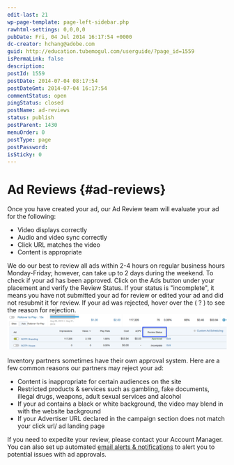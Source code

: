 ```yaml
---
edit-last: 21
wp-page-template: page-left-sidebar.php
rawhtml-settings: 0,0,0,0
pubDate: Fri, 04 Jul 2014 16:17:54 +0000
dc-creator: hchang@adobe.com
guid: http://education.tubemogul.com/userguide/?page_id=1559
isPermaLink: false
description: 
postId: 1559
postDate: 2014-07-04 08:17:54
postDateGmt: 2014-07-04 16:17:54
commentStatus: open
pingStatus: closed
postName: ad-reviews
status: publish
postParent: 1430
menuOrder: 0
postType: page
postPassword: 
isSticky: 0
---
```


# Ad Reviews {#ad-reviews}

Once you have created your ad, our Ad Review team will evaluate your ad for the following:

* Video displays correctly
* Audio and video sync correctly
* Click URL matches the video
* Content is appropriate

We do our best to review all ads within 2-4 hours on regular business hours Monday-Friday; however, can take up to 2 days during the weekend.
To check if your ad has been approved. Click on the Ads button under your placement and verify the Review Status. If your status is "incomplete", it means you have not submitted your ad for review or edited your ad and did not resubmit it for review. If your ad was rejected, hover over the ( ? ) to see the reason for rejection.   
[ ![Ad Review](assets/ad-review.png)](assets/ad-review.png)
  
Inventory partners sometimes have their own approval system. Here are a few common reasons our partners may reject your ad:

* Content is inappropriate for certain audiences on the site
* Restricted products & services such as gambling, fake documents, illegal drugs, weapons, adult sexual services and alcohol
* If your ad contains a black or white background, the video may blend in with the website background
* If your Advertiser URL declared in the campaign section does not match your click url/ ad landing page

If you need to expedite your review, please contact your Account Manager.
You can also set up automated [email alerts & notifications](../../../user-guide/measurement/campaign-reporting/email-alerts-notifications.md) to alert you to potential issues with ad approvals. 
